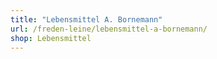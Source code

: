 ```yaml
---
title: "Lebensmittel A. Bornemann"
url: /freden-leine/lebensmittel-a-bornemann/
shop: Lebensmittel
---
```

